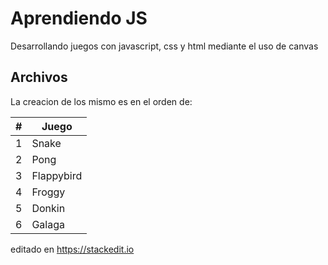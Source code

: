 # Aprendiendo JS

Desarrollando juegos con javascript, css y html mediante el uso de canvas

## Archivos

La creacion de los mismo es en el orden de:

| #   | Juego      |
| --- | ---------- |
| 1   | Snake      |
| 2   | Pong       |
| 3   | Flappybird |
| 4   | Froggy     |
| 5   | Donkin     |
| 6   | Galaga     |

editado en https://stackedit.io
